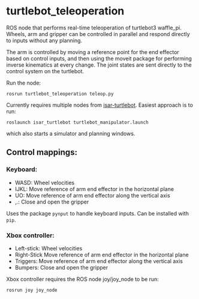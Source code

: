 # turtlebot_teleoperation

ROS node that performs real-time teleoperation of turtlebot3 waffle_pi. Wheels, arm and gripper can be controlled in parallel and respond directly to inputs without any planning.

The arm is controlled by moving a reference point for the end effector based on control inputs, and then using the moveit package for performing inverse kinematics at every change. The joint states are sent directly to the control system on the turtlebot.

Run the node:

```
rosrun turtlebot_teleoperation teleop.py
```

Currently requires multiple nodes from [isar-turtlebot](https://github.com/equinor/isar-turtlebot). Easiest approach is to run:

```
roslaunch isar_turtlebot turtlebot_manipulator.launch
```

which also starts a simulator and planning windows.

## Control mappings:

### Keyboard:
* WASD: Wheel velocities
* IJKL: Move reference of arm end effector in the horizontal plane
* UO: Move reference of arm end effector along the vertical axis
* ,.: Close and open the gripper

Uses the package `pynput` to handle keyboard inputs. Can be installed with `pip`.

### Xbox controller:
* Left-stick: Wheel velocities
* Right-Stick Move reference of arm end effector in the horizontal plane
* Triggers: Move reference of arm end effector along the vertical axis
* Bumpers: Close and open the gripper

Xbox controller requires the ROS node joy/joy_node to be run:

```
rosrun joy joy_node
```